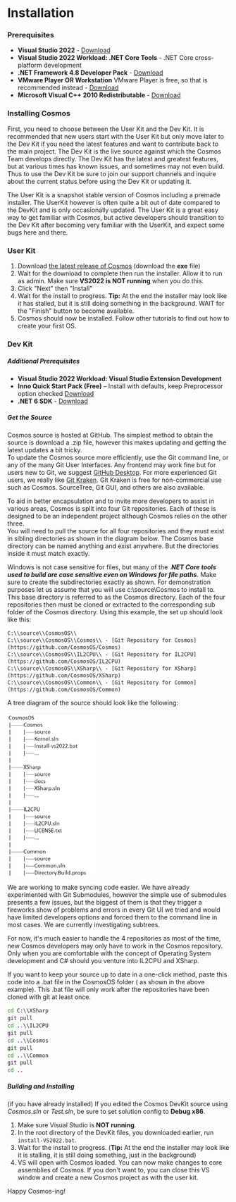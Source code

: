 # Installation

### Prerequisites
  

*   **Visual Studio 2022** - [Download](https://www.visualstudio.com/en-us/downloads/download-visual-studio-vs.aspx)
*   **Visual Studio 2022 Workload: .NET Core Tools** - .NET Core cross-platform development
*   **.NET Framework 4.8 Developer Pack** - [Download](https://www.microsoft.com/en-us/download/details.aspx?id=53321)
*   **VMware Player OR Workstation** VMware Player is free, so that is recommended instead - [Download](https://www.vmware.com/uk/products/workstation-player/workstation-player-evaluation.html)
*   **Microsoft Visual C++ 2010 Redistributable** - [Download](https://www.microsoft.com/en-us/download/details.aspx?id=26999)
  
### Installing Cosmos
 
First, you need to choose between the User Kit and the Dev Kit. It is recommended that new users start with the User Kit but only move later to the Dev Kit if you need the latest features and want to contribute back to the main project. 
The Dev Kit is the live source against which the Cosmos Team develops directly. The Dev Kit has the latest and greatest features, but at various times has known issues, and sometimes may not even build. Thus to use the Dev Kit be sure to join our support channels and inquire about the current status before using the Dev Kit or updating it. 
  
The User Kit is a snapshot stable version of Cosmos including a premade installer. The UserKit however is often quite a bit out of date compared to the DevKit and is only occasionally updated. The User Kit is a great easy way to get familiar with Cosmos, but active developers should transition to the Dev Kit after becoming very familiar with the UserKit, and expect some bugs here and there.
  
### User Kit
  
1.  Download [the latest release of Cosmos](http://github.com/CosmosOS/Cosmos/releases/latest) (download the **exe** file)
2.  Wait for the download to complete then run the installer. Allow it to run as admin. Make sure **VS2022 is NOT running** when you do this.
3.  Click "Next" then "Install"
4.  Wait for the install to progress. **Tip:** At the end the installer may look like it has stalled, but it is still doing something in the background. WAIT for the "Finish" button to become available.
5.  Cosmos should now be installed. Follow other tutorials to find out how to create your first OS.
  
### Dev Kit
  
##### **Additional Prerequisites**
  
*   **Visual Studio 2022 Workload: Visual Studio Extension Development**
*   **Inno Quick Start Pack (Free)** – Install with defaults, keep Preprocessor option checked [Download](http://www.jrsoftware.org/isdl.php#qsp)
*   **.NET 6 SDK** - [Download](https://dotnet.microsoft.com/en-us/download)
  
##### Get the Source
  
Cosmos source is hosted at GitHub. The simplest method to obtain the source is download a .zip file, however this makes updating and getting the latest updates a bit tricky.  
To update the Cosmos source more efficiently, use the Git command line, or any of the many Git User Interfaces. Any frontend may work fine but for users new to Git, we suggest [GitHub Desktop](https://desktop.github.com/). For more experienced Git users, we really like [Git Kraken](https://www.gitkraken.com/). Git Kraken is free for non-commercial use such as Cosmos. SourceTree, Git GUI, and others are also available.

To aid in better encapsulation and to invite more developers to assist in various areas, Cosmos is split into four Git repositories. Each of these is designed to be an independent project although Cosmos relies on the other three.  
You will need to pull the source for all four repositories and they must exist in sibling directories as shown in the diagram below. The Cosmos base directory can be named anything and exist anywhere. But the directories inside it must match exactly.  

Windows is not case sensitive for files, but many of the ._**NET Core tools used to build are case sensitive even on Windows for file paths**_. Make sure to create the subdirectories exactly as shown. For demonstration purposes let us assume that you will use c:\\source\\Cosmos to install to.   
This base directory is referred to as the Cosmos directory. Each of the four repositories then must be cloned or extracted to the corresponding sub folder of the Cosmos directory. Using this example, the set up should look like this:  

```
C:\\source\\CosmosOS\\
C:\\source\\CosmosOS\\Cosmos\\ - [Git Repository for Cosmos](https://github.com/CosmosOS/Cosmos) 
C:\\source\\CosmosOS\\IL2CPU\\ - [Git Repository for IL2CPU](https://github.com/CosmosOS/IL2CPU) 
C:\\source\\CosmosOS\\XSharp\\ - [Git Repository for XSharp](https://github.com/CosmosOS/XSharp) 
C:\\source\\CosmosOS\\Common\\ - [Git Repository for Common](https://github.com/CosmosOS/Common) 
```

A tree diagram of the source should look like the following:   

<img src="https://raw.githubusercontent.com/CosmosOS/Cosmos/master/Docs/images/Dir.png" width="200">

We are working to make syncing code easier. We have already experimented with Git Submodules, however the simple use of submodules presents a few issues, but the biggest of them is that they trigger a fireworks show of problems and errors in every Git UI we tried and would have limited developers options and forced them to the command line in most cases. We are currently investigating subtrees.  
  
For now, it's much easier to handle the 4 repositories as most of the time, new Cosmos developers may only have to work in the Cosmos repository. Only when you are comfortable with the concept of Operating System development and C# should you venture into IL2CPU and XSharp.  
  
If you want to keep your source up to date in a one-click method, paste this code into a .bat file in the CosmosOS folder ( as shown in the above example). This .bat file will only work after the repositories have been cloned with git at least once.

```cmd
cd C:\\XSharp  
git pull  
cd ..\\IL2CPU  
git pull  
cd ..\\Cosmos  
git pull  
cd ..\\Common  
git pull  
cd ..  
```
    
##### Building and Installing  
  
(if you have already installed) If you edited the Cosmos DevKit source using _Cosmos.sln_ or _Test.sln_, be sure to set solution config to **Debug x86**.  
  
1.  Make sure Visual Studio is **NOT running**.  
2.  In the root directory of the DevKit files, you downloaded earlier, run `install-VS2022.bat`.  
3.  Wait for the install to progress. (**Tip:** At the end the installer may look like it is stalling, it is still doing something, just in the background)
4.  VS will open with Cosmos loaded. You can now make changes to core assemblies of Cosmos. If you don't want to, you can close this VS window and create a new Cosmos project as with the user kit.

Happy Cosmos-ing!
